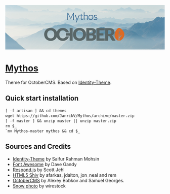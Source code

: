 ![Mythos OctoberCMS](https://raw.githubusercontent.com/JanrikV/Mythos/master/assets/images/mythos.png)


# [Mythos](https://github.com/JanrikV/Mythos) #

Theme for OctoberCMS. Based on [Identity-Theme](https://github.com/SaifurRahmanMohsin/Identity-Theme).

## Quick start installation

```
[ -f artisan ] && cd themes
wget https://github.com/JanrikV/Mythos/archive/master.zip
[ -f master ] && unzip master || unzip master.zip
rm $_
`mv Mythos-master mythos && cd $_
```


## Sources and Credits

- [Identity-Theme](https://github.com/SaifurRahmanMohsin/Identity-Theme) by Saifur Rahman Mohsin
- [Font Awesome](http://fontawesome.io/) by Dave Gandy
- [Respond.js](http://j.mp/respondjs) by Scott Jehl
- [HTML5 Shiv](https://github.com/aFarkas/html5shiv) by afarkas, jdalton, jon_neal and rem
- [OctoberCMS](http://octobercms.com) by Alexey Bobkov and Samuel Georges.
- [Snow photo](https://www.freepik.com/photos/snow) by wirestock
  

